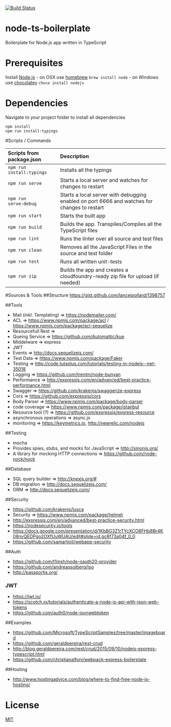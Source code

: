 [![Build Status](https://travis-ci.org/w3tecch/node-ts-boilerplate.svg?branch=master)](https://travis-ci.org/w3tecch/node-ts-boilerplate.svg?branch=master)

# node-ts-boilerplate
Boilerplate for Node.js app written in TypeScript

# Prerequisites
Install [Node.js](http://nodejs.org)
	- on OSX use [homebrew](http://brew.sh) `brew install node`
	- on Windows use [chocolatey](https://chocolatey.org/) `choco install nodejs`

# Dependencies
Navigate to your project folder to install all dependencies
  ```
  npm install
  npm run install:typings
  ```

#Scripts / Commands

| Scripts from package.json | Description   |
|:------------------------- |:------------- |
| `npm run install:typings` | Installs all the typings |
| `npm run serve`           | Starts a local server and watches for changes to restart |
| `npm run serve:debug`     | Starts a local server with debugging enabled on port 6666 and watches for changes to restart |
| `npm run start`           | Starts the built app |
| `npm run build`           | Builds the app. Transpiles/Compiles all the TypeScript files |
| `npm run lint`            | Runs the linter over all source and test files |
| `npm run clean`           | Removes all the JavaScript Files in the source and test folder |
| `npm run test`            | Runs all written unit-tests |
| `npm run zip`             | Builds the app and creates a cloudfoundry-ready zip file for upload (if needed) |

#Sources & Tools
##Structure
https://gist.github.com/lancejpollard/1398757

##Tools
- Mail (inkl. Templating) => https://nodemailer.com/
- ACL => https://www.npmjs.com/package/acl / https://www.npmjs.com/package/acl-sequelize
- Resourcefull Rest =>
- Queing Service => https://github.com/Automattic/kue
- Middelware => express
- JWT
- Events => http://docs.sequelizejs.com/
- Test Data => https://www.npmjs.com/package/Faker
- Testing => http://code.tutsplus.com/tutorials/testing-in-nodejs--net-35018
- Logging => https://github.com/trentm/node-bunyan
- Performance => http://expressjs.com/en/advanced/best-practice-performance.html
- Swagger => https://github.com/krakenjs/swaggerize-express
- Cors => https://github.com/expressjs/cors
- Body Parser => https://www.npmjs.com/package/body-parser
- code coverage => https://www.npmjs.com/package/istanbul
- Resource tool (?) => https://github.com/expressjs/express-resource
- asynchronous operations => async.js
- monitoring => https://keymetrics.io, http://newrelic.com/nodejs

##Testing
- mocha
- Provides spies, stubs, and mocks for JavaScript => http://sinonjs.org/
- A library for mocking HTTP connections => https://github.com/node-nock/nock

##Database
- SQL query builder => http://knexjs.org/#
- DB migration => http://docs.sequelizejs.com/
- ORM => http://docs.sequelizejs.com/

##Security
- https://github.com/krakenjs/lusca
- Security => https://www.npmjs.com/package/helmet
- http://expressjs.com/en/advanced/best-practice-security.html
- https://nodesecurity.io/tools
- https://docs.google.com/presentation/d/1KbBG3Z1rTYcXCO8FHb8Br4K08nvQEDPgo2OXfUuWUAU/edit#slide=id.gc6f73a04f_0_0
- https://github.com/samartioli/webapp-security

##Auth
- https://github.com/t1msh/node-oauth20-provider
- https://github.com/andreassolberg/jso
- http://passportjs.org/

### JWT
- https://jwt.io/
- https://scotch.io/tutorials/authenticate-a-node-js-api-with-json-web-tokens
- https://github.com/auth0/node-jsonwebtoken

##Examples
- https://github.com/Microsoft/TypeScriptSamples/tree/master/imageboard
- https://github.com/geraldpereira/rest-crud
- http://blog.geraldpereira.com/rest/crud/2015/09/10/nodejs-express-typescript.html
- https://github.com/christianalfoni/webpack-express-boilerplate

##Hosting
- http://www.hostingadvice.com/blog/where-to-find-free-node-js-hosting/

# License
 [MIT](/LICENSE)
